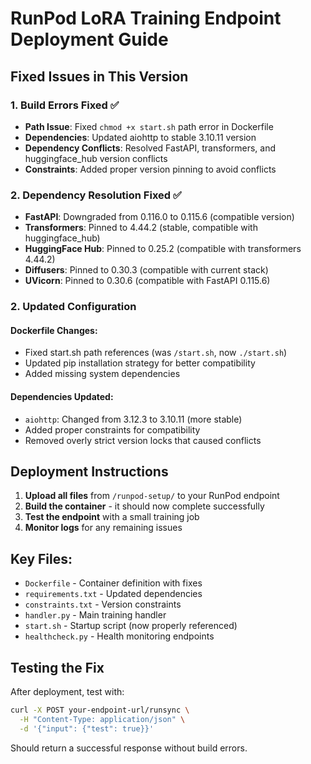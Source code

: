 # RunPod LoRA Training Endpoint Deployment Guide

## Fixed Issues in This Version

### 1. Build Errors Fixed ✅
- **Path Issue**: Fixed `chmod +x start.sh` path error in Dockerfile
- **Dependencies**: Updated aiohttp to stable 3.10.11 version
- **Dependency Conflicts**: Resolved FastAPI, transformers, and huggingface_hub version conflicts
- **Constraints**: Added proper version pinning to avoid conflicts

### 2. Dependency Resolution Fixed ✅
- **FastAPI**: Downgraded from 0.116.0 to 0.115.6 (compatible version)
- **Transformers**: Pinned to 4.44.2 (stable, compatible with huggingface_hub)
- **HuggingFace Hub**: Pinned to 0.25.2 (compatible with transformers 4.44.2)
- **Diffusers**: Pinned to 0.30.3 (compatible with current stack)
- **UVicorn**: Pinned to 0.30.6 (compatible with FastAPI 0.115.6)

### 2. Updated Configuration

#### Dockerfile Changes:
- Fixed start.sh path references (was `/start.sh`, now `./start.sh`)
- Updated pip installation strategy for better compatibility
- Added missing system dependencies

#### Dependencies Updated:
- `aiohttp`: Changed from 3.12.3 to 3.10.11 (more stable)
- Added proper constraints for compatibility
- Removed overly strict version locks that caused conflicts

## Deployment Instructions

1. **Upload all files** from `/runpod-setup/` to your RunPod endpoint
2. **Build the container** - it should now complete successfully
3. **Test the endpoint** with a small training job
4. **Monitor logs** for any remaining issues

## Key Files:
- `Dockerfile` - Container definition with fixes
- `requirements.txt` - Updated dependencies
- `constraints.txt` - Version constraints
- `handler.py` - Main training handler
- `start.sh` - Startup script (now properly referenced)
- `healthcheck.py` - Health monitoring endpoints

## Testing the Fix

After deployment, test with:
```bash
curl -X POST your-endpoint-url/runsync \
  -H "Content-Type: application/json" \
  -d '{"input": {"test": true}}'
```

Should return a successful response without build errors.